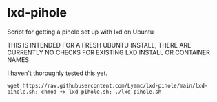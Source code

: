 # lxd-pihole
Script for getting a pihole set up with lxd on Ubuntu

THIS IS INTENDED FOR A FRESH UBUNTU INSTALL, THERE ARE CURRENTLY NO CHECKS FOR EXISTING LXD INSTALL OR CONTAINER NAMES

I haven't thoroughly tested this yet.


```
wget https://raw.githubusercontent.com/Lyamc/lxd-pihole/main/lxd-pihole.sh; chmod +x lxd-pihole.sh; ./lxd-pihole.sh
```
